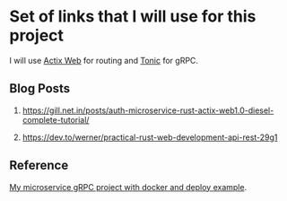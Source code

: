 # Set of links that I will use for this project

I will use [Actix Web](https://github.com/actix/actix-web) for routing and [Tonic](https://github.com/hyperium/tonic) for gRPC.

## Blog Posts

1. https://gill.net.in/posts/auth-microservice-rust-actix-web1.0-diesel-complete-tutorial/

2. https://dev.to/werner/practical-rust-web-development-api-rest-29g1

## Reference

[My microservice gRPC project with docker and deploy example](https://github.com/steadylearner/docker-examples). 
